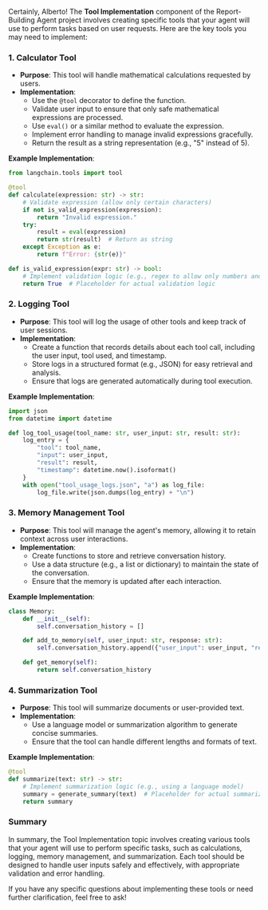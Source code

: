 Certainly, Alberto! The **Tool Implementation** component of the Report-Building Agent project involves creating specific tools that your agent will use to perform tasks based on user requests. Here are the key tools you may need to implement:

### 1. **Calculator Tool**
   - **Purpose**: This tool will handle mathematical calculations requested by users.
   - **Implementation**:
     - Use the `@tool` decorator to define the function.
     - Validate user input to ensure that only safe mathematical expressions are processed.
     - Use `eval()` or a similar method to evaluate the expression.
     - Implement error handling to manage invalid expressions gracefully.
     - Return the result as a string representation (e.g., "5" instead of 5).

   **Example Implementation**:
   ```python
   from langchain.tools import tool

   @tool
   def calculate(expression: str) -> str:
       # Validate expression (allow only certain characters)
       if not is_valid_expression(expression):
           return "Invalid expression."
       try:
           result = eval(expression)
           return str(result)  # Return as string
       except Exception as e:
           return f"Error: {str(e)}"

   def is_valid_expression(expr: str) -> bool:
       # Implement validation logic (e.g., regex to allow only numbers and operators)
       return True  # Placeholder for actual validation logic
   ```

### 2. **Logging Tool**
   - **Purpose**: This tool will log the usage of other tools and keep track of user sessions.
   - **Implementation**:
     - Create a function that records details about each tool call, including the user input, tool used, and timestamp.
     - Store logs in a structured format (e.g., JSON) for easy retrieval and analysis.
     - Ensure that logs are generated automatically during tool execution.

   **Example Implementation**:
   ```python
   import json
   from datetime import datetime

   def log_tool_usage(tool_name: str, user_input: str, result: str):
       log_entry = {
           "tool": tool_name,
           "input": user_input,
           "result": result,
           "timestamp": datetime.now().isoformat()
       }
       with open("tool_usage_logs.json", "a") as log_file:
           log_file.write(json.dumps(log_entry) + "\n")
   ```

### 3. **Memory Management Tool**
   - **Purpose**: This tool will manage the agent's memory, allowing it to retain context across user interactions.
   - **Implementation**:
     - Create functions to store and retrieve conversation history.
     - Use a data structure (e.g., a list or dictionary) to maintain the state of the conversation.
     - Ensure that the memory is updated after each interaction.

   **Example Implementation**:
   ```python
   class Memory:
       def __init__(self):
           self.conversation_history = []

       def add_to_memory(self, user_input: str, response: str):
           self.conversation_history.append({"user_input": user_input, "response": response})

       def get_memory(self):
           return self.conversation_history
   ```

### 4. **Summarization Tool**
   - **Purpose**: This tool will summarize documents or user-provided text.
   - **Implementation**:
     - Use a language model or summarization algorithm to generate concise summaries.
     - Ensure that the tool can handle different lengths and formats of text.

   **Example Implementation**:
   ```python
   @tool
   def summarize(text: str) -> str:
       # Implement summarization logic (e.g., using a language model)
       summary = generate_summary(text)  # Placeholder for actual summarization logic
       return summary
   ```

### Summary
In summary, the Tool Implementation topic involves creating various tools that your agent will use to perform specific tasks, such as calculations, logging, memory management, and summarization. Each tool should be designed to handle user inputs safely and effectively, with appropriate validation and error handling.

If you have any specific questions about implementing these tools or need further clarification, feel free to ask!
